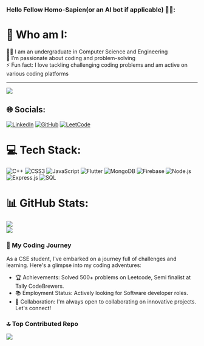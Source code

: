 ### Hello Fellow Homo-Sapien(or an AI bot if applicable) 🙋‍♀️:

# 🌟 Who am I:

👨‍💻 I am an undergraduate in Computer Science and Engineering <br>
🌱 I’m passionate about coding and problem-solving <br>
⚡ Fun fact: I love tackling challenging coding problems and am active on various coding platforms

---

![](https://komarev.com/ghpvc/?username=deepanshi0)

## 🌐 Socials:
[![LinkedIn](https://img.shields.io/badge/LinkedIn-%230077B5.svg?logo=linkedin&logoColor=white)](https://www.linkedin.com/in/deepanshi-singh-925661228) [![GitHub](https://img.shields.io/badge/GitHub-%23181717.svg?logo=github&logoColor=white)](https://github.com/deepanshi0) [![LeetCode](https://img.shields.io/badge/LeetCode-%23FAF9F6.svg?logo=leetcode&logoColor=black)](https://leetcode.com/deepanshi_singh25/)

# 💻 Tech Stack:
![C++](https://img.shields.io/badge/C%2B%2B-00599C?style=for-the-badge&logo=c%2B%2B&logoColor=white)
![CSS3](https://img.shields.io/badge/CSS3-%231572B6.svg?style=for-the-badge&logo=css3&logoColor=white)
![JavaScript](https://img.shields.io/badge/javascript-%23323330.svg?style=for-the-badge&logo=javascript&logoColor=%23F7DF1E)
![Flutter](https://img.shields.io/badge/Flutter-%2302569B.svg?style=for-the-badge&logo=flutter&logoColor=white)
![MongoDB](https://img.shields.io/badge/MongoDB-%2347A248.svg?style=for-the-badge&logo=mongodb&logoColor=white)
![Firebase](https://img.shields.io/badge/firebase-%23039BE5.svg?style=for-the-badge&logo=firebase)
![Node.js](https://img.shields.io/badge/node.js-%23339933.svg?style=for-the-badge&logo=nodedotjs&logoColor=white)
![Express.js](https://img.shields.io/badge/Express.js-%23404d59.svg?style=for-the-badge)
![SQL](https://img.shields.io/badge/SQL-%2300f.svg?style=for-the-badge&logo=sql&logoColor=white)

# 📊 GitHub Stats:
![](https://github-readme-stats.vercel.app/api?username=deepanshi0&theme=radical&hide_border=true&include_all_commits=true&count_private=true)<br/>
![](https://github-readme-streak-stats.herokuapp.com/?user=deepanshi0&theme=radical&hide_border=true)<br/>

### 🚀 My Coding Journey
As a CSE student, I've embarked on a journey full of challenges and learning. Here's a glimpse into my coding adventures:
- 🏆 Achievements: Solved 500+ problems on Leetcode, Semi finalist at Tally CodeBrewers.
- 📚 Employment Status: Actively looking for Software developer roles.
- 🤝 Collaboration: I'm always open to collaborating on innovative projects. Let's connect!

### 🔝 Top Contributed Repo
![](https://github-contributor-stats.vercel.app/api?username=deepanshi0&limit=5&theme=dracula&combine_all_yearly_contributions=true)

<!--
**deepanshi0/deepanshi0** is a ✨ _special_ ✨ repository because its `README.md` (this file) appears on your GitHub profile.
-->
